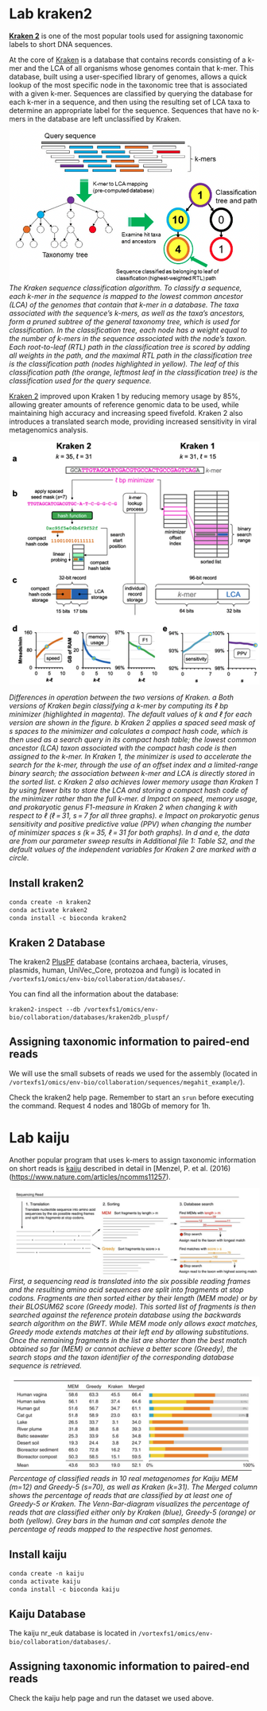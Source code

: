 # Lab kraken2

**[ Kraken 2](https://github.com/DerrickWood/kraken2/wiki/About-Kraken-2)** is one of the most popular tools used for assigning taxonomic labels to short DNA sequences.  

At the core of [Kraken](https://genomebiology.biomedcentral.com/articles/10.1186/gb-2014-15-3-r46) is a database that contains records consisting of a k-mer and the LCA of all organisms whose genomes contain that k-mer. This database, built using a user-specified library of genomes, allows a quick lookup of the most specific node in the taxonomic tree that is associated with a given k-mer. Sequences are classified by querying the database for each k-mer in a sequence, and then using the resulting set of LCA taxa to determine an appropriate label for the sequence. Sequences that have no k-mers in the database are left unclassified by Kraken. 

![alt text](https://github.com/2021-environmental-bioinformatics/Lab_kraken2/blob/main/images/Kraken1.png)
*The Kraken sequence classification algorithm. To classify a sequence, each k-mer in the sequence is mapped to the lowest common ancestor (LCA) of the genomes that contain that k-mer in a database. The taxa associated with the sequence’s k-mers, as well as the taxa’s ancestors, form a pruned subtree of the general taxonomy tree, which is used for classification. In the classification tree, each node has a weight equal to the number of k-mers in the sequence associated with the node’s taxon. Each root-to-leaf (RTL) path in the classification tree is scored by adding all weights in the path, and the maximal RTL path in the classification tree is the classification path (nodes highlighted in yellow). The leaf of this classification path (the orange, leftmost leaf in the classification tree) is the classification used for the query sequence.*


[Kraken 2](https://genomebiology.biomedcentral.com/articles/10.1186/s13059-019-1891-0) improved upon Kraken 1 by reducing memory usage by 85%, allowing greater amounts of reference genomic data to be used, while maintaining high accuracy and increasing speed fivefold. Kraken 2 also introduces a translated search mode, providing increased sensitivity in viral metagenomics analysis.

![alt text](https://github.com/2021-environmental-bioinformatics/Lab_kraken2/blob/main/images/Kraken2.png)

*Differences in operation between the two versions of Kraken. a Both versions of Kraken begin classifying a k-mer by computing its ℓ bp minimizer (highlighted in magenta). The default values of k and ℓ for each version are shown in the figure. b Kraken 2 applies a spaced seed mask of s spaces to the minimizer and calculates a compact hash code, which is then used as a search query in its compact hash table; the lowest common ancestor (LCA) taxon associated with the compact hash code is then assigned to the k-mer. In Kraken 1, the minimizer is used to accelerate the search for the k-mer, through the use of an offset index and a limited-range binary search; the association between k-mer and LCA is directly stored in the sorted list. c Kraken 2 also achieves lower memory usage than Kraken 1 by using fewer bits to store the LCA and storing a compact hash code of the minimizer rather than the full k-mer. d Impact on speed, memory usage, and prokaryotic genus F1-measure in Kraken 2 when changing k with respect to ℓ (ℓ = 31, s = 7 for all three graphs). e Impact on prokaryotic genus sensitivity and positive predictive value (PPV) when changing the number of minimizer spaces s (k = 35, ℓ = 31 for both graphs). In d and e, the data are from our parameter sweep results in Additional file 1: Table S2, and the default values of the independent variables for Kraken 2 are marked with a circle.*

## Install kraken2
```
conda create -n kraken2
conda activate kraken2
conda install -c bioconda kraken2 
```
## Kraken 2 Database
The kraken2 [PlusPF](https://benlangmead.github.io/aws-indexes/k2) database (contains archaea, bacteria, viruses, plasmids, human, UniVec_Core, protozoa and fungi) is located in `/vortexfs1/omics/env-bio/collaboration/databases/`.

You can find all the information about the database:
``` 
kraken2-inspect --db /vortexfs1/omics/env-bio/collaboration/databases/kraken2db_pluspf/
```

## Assigning taxonomic information to paired-end reads
We will use the small subsets of reads we used for the assembly (located in `/vortexfs1/omics/env-bio/collaboration/sequences/megahit_example/`).

Check the kraken2 help page. Remember to start an `srun` before executing the command. Request 4 nodes and 180Gb of memory for 1h.


# Lab kaiju
Another popular program that uses k-mers to assign taxonomic information on short reads is [kaiju](https://github.com/bioinformatics-centre/kaiju) described in detail in [Menzel, P. et al. (2016) (https://www.nature.com/articles/ncomms11257).

![alt text](https://github.com/2021-environmental-bioinformatics/Lab_kraken2/blob/main/images/Kaiju1.png)
*First, a sequencing read is translated into the six possible reading frames and the resulting amino acid sequences are split into fragments at stop codons. Fragments are then sorted either by their length (MEM mode) or by their BLOSUM62 score (Greedy mode). This sorted list of fragments is then searched against the reference protein database using the backwards search algorithm on the BWT. While MEM mode only allows exact matches, Greedy mode extends matches at their left end by allowing substitutions. Once the remaining fragments in the list are shorter than the best match obtained so far (MEM) or cannot achieve a better score (Greedy), the search stops and the taxon identifier of the corresponding database sequence is retrieved.*

![alt text](https://github.com/2021-environmental-bioinformatics/Lab_kraken2/blob/main/images/kaiju_comparison.png)
*Percentage of classified reads in 10 real metagenomes for Kaiju MEM (m=12) and Greedy-5 (s=70), as well as Kraken (k=31). The Merged column shows the percentage of reads that are classified by at least one of Greedy-5 or Kraken. The Venn-Bar-diagram visualizes the percentage of reads that are classified either only by Kraken (blue), Greedy-5 (orange) or both (yellow). Grey bars in the human and cat samples denote the percentage of reads mapped to the respective host genomes.*

## Install kaiju
```
conda create -n kaiju
conda activate kaiju
conda install -c bioconda kaiju 
```

## Kaiju Database
The kaiju nr_euk database is located in `/vortexfs1/omics/env-bio/collaboration/databases/`.

## Assigning taxonomic information to paired-end reads
Check the kaiju help page and run the dataset we used above.
